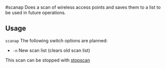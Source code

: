 #scanap
Does a scan of wireless access points and saves them to a list to be used in future operations.

## Usage
`scanap` The following switch options are planned:
  - `-n` New scan list (clears old scan list)

This scan can be stopped with [stopscan](stopscan)